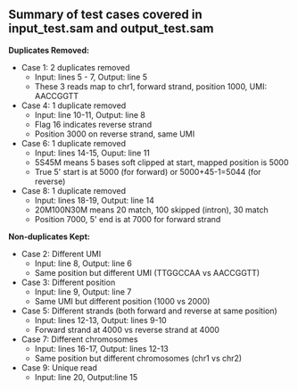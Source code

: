 
## Summary of test cases covered in input_test.sam and output_test.sam

**Duplicates Removed:**
- Case 1: 2 duplicates removed
    - Input: lines 5 - 7, Output: line 5
    - These 3 reads map to chr1, forward strand, position 1000, UMI: AACCGGTT
- Case 4: 1 duplicate removed
    - Input: line 10-11, Output: line 8
    - Flag 16 indicates reverse strand
    - Position 3000 on reverse strand, same UMI
- Case 6: 1 duplicate removed
    - Input: lines 14-15, Ouput: line 11
    - 5S45M means 5 bases soft clipped at start, mapped position is 5000
    - True 5' start is at 5000 (for forward) or 5000+45-1=5044 (for reverse)
- Case 8: 1 duplicate removed
    - Input: lines 18-19, Output: line 14
    - 20M100N30M means 20 match, 100 skipped (intron), 30 match
    - Position 7000, 5' end is at 7000 for forward strand

**Non-duplicates Kept:**
- Case 2: Different UMI
    - Input: line 8, Output: line 6
    - Same position but different UMI (TTGGCCAA vs AACCGGTT)
- Case 3: Different position
    - Input: line 9, Output: line 7
    - Same UMI but different position (1000 vs 2000)
- Case 5: Different strands (both forward and reverse at same position)
    - Input: lines 12-13, Output: lines 9-10
    - Forward strand at 4000 vs reverse strand at 4000
- Case 7: Different chromosomes
    - Input: lines 16-17, Output: lines 12-13
    - Same position but different chromosomes (chr1 vs chr2)
- Case 9: Unique read
    - Input: line 20, Output:line 15
